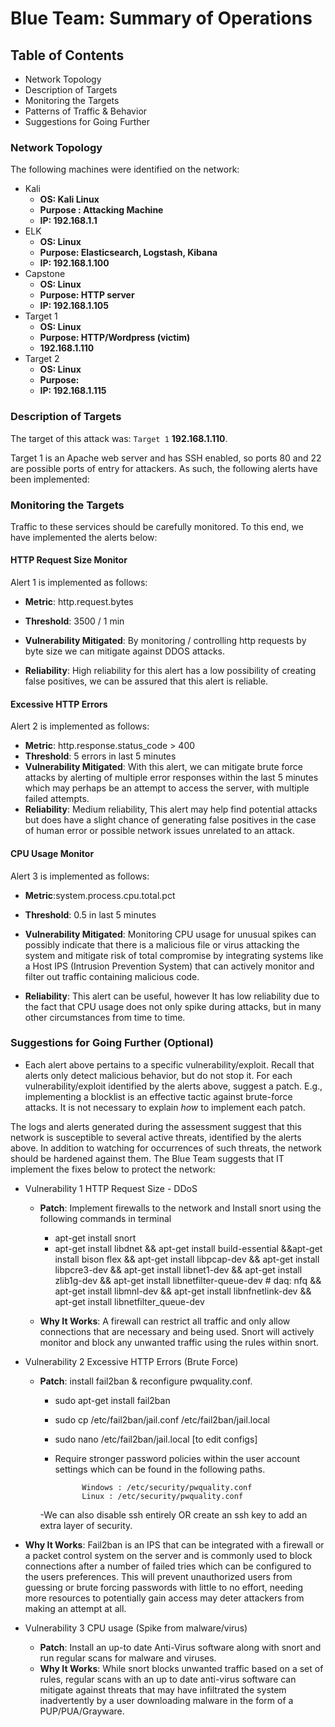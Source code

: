# Blue Team: Summary of Operations

## Table of Contents
- Network Topology
- Description of Targets
- Monitoring the Targets
- Patterns of Traffic & Behavior
- Suggestions for Going Further

### Network Topology
The following machines were identified on the network:

- Kali
  - **OS: Kali Linux**
  - **Purpose : Attacking Machine**
  - **IP: 192.168.1.1**
- ELK
  - **OS: Linux**
  - **Purpose: Elasticsearch, Logstash, Kibana**
  - **IP: 192.168.1.100**
- Capstone
  - **OS: Linux**
  - **Purpose: HTTP server**
  - **IP: 192.168.1.105**
- Target 1
  - **OS: Linux**
  - **Purpose: HTTP/Wordpress (victim)**
  - **192.168.1.110**
- Target 2
  - **OS: Linux**
  - **Purpose:**
  - **IP: 192.168.1.115**

### Description of Targets

The target of this attack was: `Target 1` **192.168.1.110**.

Target 1 is an Apache web server and has SSH enabled, so ports 80 and 22 are possible ports of entry for attackers. As such, the following alerts have been implemented:

### Monitoring the Targets

Traffic to these services should be carefully monitored. To this end, we have implemented the alerts below:

#### HTTP Request Size Monitor

Alert 1 is implemented as follows:

  - **Metric**: http.request.bytes
  
  - **Threshold**: 3500 / 1 min
  
  - **Vulnerability Mitigated**: By monitoring / controlling http requests by byte size we can mitigate against DDOS attacks. 
  
  - **Reliability**: High reliability for this alert has a low possibility of creating false positives, we can be assured that this alert is reliable. 

#### Excessive HTTP Errors
Alert 2 is implemented as follows:

  - **Metric**: http.response.status_code > 400
  - **Threshold**: 5 errors in last 5 minutes
  - **Vulnerability Mitigated**: With this alert, we can mitigate brute force attacks by alerting of multiple error responses within the last 5 minutes which may perhaps be an attempt to access the server, with multiple failed attempts.
  - **Reliability**: Medium reliability,
  This alert may help find potential attacks but does have a slight chance of generating false positives in the case of human error or possible network issues unrelated to an attack.

#### CPU Usage Monitor 
Alert 3 is implemented as follows:

- **Metric**:system.process.cpu.total.pct

- **Threshold**: 0.5 in last 5 minutes 

- **Vulnerability Mitigated**: Monitoring CPU usage for unusual spikes can possibly indicate that there is a malicious file or virus attacking the system and mitigate risk of total compromise by integrating systems like a Host IPS (Intrusion Prevention System)  that can actively monitor and filter out traffic containing malicious code.
- **Reliability**: This alert can be useful, however It has low reliability due to the fact that CPU usage does not only spike during attacks, but in many other circumstances from time to time.


### Suggestions for Going Further (Optional)

- Each alert above pertains to a specific vulnerability/exploit. Recall that alerts only detect malicious behavior, but do not stop it. For each vulnerability/exploit identified by the alerts above, suggest a patch. E.g., implementing a blocklist is an effective tactic against brute-force attacks. It is not necessary to explain _how_ to implement each patch.

The logs and alerts generated during the assessment suggest that this network is susceptible to several active threats, identified by the alerts above. In addition to watching for occurrences of such threats, the network should be hardened against them. The Blue Team suggests that IT implement the fixes below to protect the network:


- Vulnerability 1 HTTP Request Size - DDoS
  - **Patch**: Implement firewalls to the network and Install snort using the following commands in terminal
	  + apt-get install snort
	  + apt-get install libdnet && apt-get install build-essential &&apt-get install bison flex && apt-get install libpcap-dev && apt-get install libpcre3-dev && apt-get install libnet1-dev && apt-get install zlib1g-dev && apt-get install libnetfilter-queue-dev # daq: nfq && apt-get install libmnl-dev && apt-get install libnfnetlink-dev && apt-get install libnetfilter_queue-dev
	  
	  
  - **Why It Works**: A firewall can restrict all traffic and only allow connections that are necessary and being used. Snort will actively monitor and block any unwanted traffic using the rules within snort.
  
- Vulnerability 2 Excessive HTTP Errors (Brute Force)

  - **Patch**: install fail2ban & reconfigure pwquality.conf.
  
	- sudo apt-get install fail2ban
	- sudo cp /etc/fail2ban/jail.conf /etc/fail2ban/jail.local
	- sudo nano /etc/fail2ban/jail.local [to edit configs]
	
  	- Require stronger password policies within the user account settings which can be found in the following paths. 

  				Windows : /etc/security/pwquality.conf
  				Linux : /etc/security/pwquality.conf
  	
  	-We can also disable ssh entirely OR create an ssh key to add an extra layer of security.			
 	

- **Why It Works**: Fail2ban is an IPS that can be integrated with a firewall or a packet control system on the server and is commonly used to block connections after a number of failed tries which can be configured to the users preferences. This will prevent unauthorized users from guessing or brute forcing passwords with little to no effort, needing more resources to potentially gain access may deter attackers from making an attempt at all.
  
- Vulnerability 3 CPU usage (Spike from malware/virus)
  - **Patch**: Install an up-to date Anti-Virus software along with snort and run regular scans for malware and viruses.
  - **Why It Works**: While snort blocks unwanted traffic based on a set of rules, regular scans with an up to date anti-virus software can mitigate against threats that may have infiltrated the system inadvertently by a user downloading malware in the form of a PUP/PUA/Grayware.
